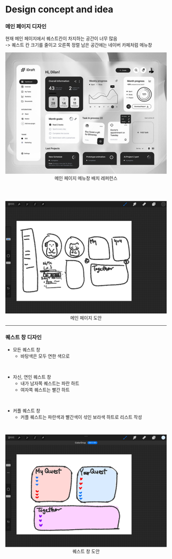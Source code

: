 # Design concept and idea

### 메인 페이지 디자인


현재 메인 페이지에서 퀘스트칸이 차지하는 공간이 너무 많음     
-> 퀘스트 칸 크기를 줄이고 오른쪽 정렬 남은 공간에는 네이버 카페처럼 메뉴창
<p align="center">
    <img src="./Design Reference/menu.jpg" style="padding 0; margin: 0;">
    메인 페이지 메뉴창 배치 레퍼런스
</p>

<br><br>

<p align="center">
    <img src="./Design Reference/main page.jpg" style="padding: 0; margin: 0;">
    메인 페이지 도안
</p>

-----


### 퀘스트 창 디자인

 - 모든 퀘스트 창
    - 바탕색은 모두 연한 색으로

<br>

 - 자신, 연인 퀘스트 창
    - 내가 남자쪽 퀘스트는 파란 하트
    - 여자쪽 퀘스트는 빨간 하트

<br>

 - 커플 퀘스트 창
    - 커플 퀘스트는 파란색과 빨간색이 섞인 보라색 하트로 리스트 작성
<br>

<p align="center">
    <img src="./Design Reference/quest page.jpg" style="padding: 0; margin: 0;">
    퀘스트 창 도안
 </p>